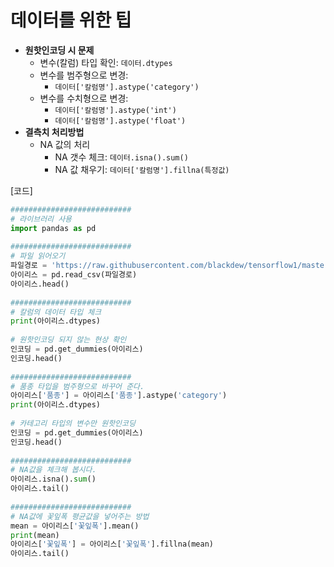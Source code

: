 # 데이터를 위한 팁

- **원핫인코딩 시 문제**
  - 변수(칼럼) 타입 확인: `데이터.dtypes`
  - 변수를 범주형으로 변경:
    - `데이터['칼럼명'].astype('category')`
  - 변수를 수치형으로 변경:
    - `데이터['칼럼명'].astype('int')`
    - `데이터['칼럼명'].astype('float')`
- **결측치 처리방법**
  - NA 값의 처리
    - NA 갯수 체크: `데이터.isna().sum()`
    - NA 값 채우기: `데이터['칼럼명'].fillna(특정값)`



[코드]

```python
###########################
# 라이브러리 사용
import pandas as pd
 
###########################
# 파일 읽어오기
파일경로 = 'https://raw.githubusercontent.com/blackdew/tensorflow1/master/csv/iris2.csv'
아이리스 = pd.read_csv(파일경로)
아이리스.head()
 
###########################
# 칼럼의 데이터 타입 체크
print(아이리스.dtypes)
 
# 원핫인코딩 되지 않는 현상 확인
인코딩 = pd.get_dummies(아이리스)
인코딩.head()
 
###########################
# 품종 타입을 범주형으로 바꾸어 준다. 
아이리스['품종'] = 아이리스['품종'].astype('category')
print(아이리스.dtypes)
 
# 카테고리 타입의 변수만 원핫인코딩
인코딩 = pd.get_dummies(아이리스)
인코딩.head()
 
###########################
# NA값을 체크해 봅시다. 
아이리스.isna().sum()
아이리스.tail()
 
###########################
# NA값에 꽃잎폭 평균값을 넣어주는 방법
mean = 아이리스['꽃잎폭'].mean()
print(mean)
아이리스['꽃잎폭'] = 아이리스['꽃잎폭'].fillna(mean)
아이리스.tail()
```

